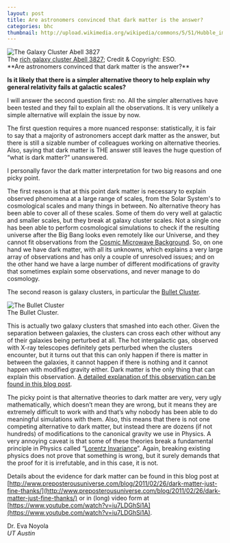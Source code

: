 ```yaml
---
layout: post
title: Are astronomers convinced that dark matter is the answer?
categories: bhc
thumbnail: http://upload.wikimedia.org/wikipedia/commons/5/51/Hubble_image_of_the_galaxy_cluster_Abell_3827.jpg
---
```

<div class="image">
<img src="http://upload.wikimedia.org/wikipedia/commons/5/51/Hubble_image_of_the_galaxy_cluster_Abell_3827.jpg" alt="The Galaxy Cluster Abell 3827"></a>
<div class="caption">The <a href="http://www.eso.org/public/images/eso1514a/">rich galaxy cluster Abell 3827</a>; Credit & Copyright: ESO.</div>
</div>
**Are astronomers convinced that dark matter is the answer?**

**Is it likely that there is a simpler alternative theory to help explain why general relativity fails at galactic scales?**

I will answer the second question first: no. All the simpler alternatives have been tested and they fail to explain all the observations. It is very unlikely a simple alternative will explain the issue by now.

The first question requires a more nuanced response: statistically, it is fair to say that a majority of astronomers accept dark matter as the answer, but there is still a sizable number of colleagues working on alternative theories. Also, saying that dark matter is THE answer still leaves the huge question of “what is dark matter?” unanswered. 

I personally favor the dark matter interpretation for two big reasons and one picky point. 

The first reason is that at this point dark matter is necessary to explain observed phenomena at a large range of scales, from the Solar System's to cosmological scales and many things in between. No alternative theory has been able to cover all of these scales. Some of them do very well at galactic and smaller scales, but they break at galaxy cluster scales. Not a single one has been able to perform cosmological simulations to check if the resulting universe after the Big Bang looks even remotely like our Universe, and they cannot fit observations from the [Cosmic Microwave Background](https://en.wikipedia.org/wiki/Cosmic_microwave_background). So, on one hand we have dark matter, with all its unknowns, which explains a very large array of observations and has only a couple of unresolved issues; and on the other hand we have a large number of different modifications of gravity that sometimes explain some observations, and never manage to do cosmology.

The second reason is galaxy clusters, in particular the [Bullet Cluster](https://en.wikipedia.org/wiki/Bullet_Cluster).

<div class="image">
<img src="http://blogs.discovermagazine.com/cosmicvariance/files/uploads/1e0657odx.jpg" alt="The Bullet Cluster"></a>
<div class="caption">The Bullet Cluster.</div>
</div>

This is actually two galaxy clusters that smashed into each other. Given the separation between galaxies, the clusters can cross each other without any of their galaxies being perturbed at all. The hot intergalactic gas, observed with X-ray telescopes definitely gets perturbed when the clusters encounter, but it turns out that this can only happen if there is matter in between the galaxies, it cannot happen if there is nothing and it cannot happen with modified gravity either. Dark matter is the only thing that can explain this observation. [A detailed explanation of this observation can be found in this blog post](http://www.preposterousuniverse.com/blog/2006/08/21/dark-matter-exists/).

The picky point is that alternative theories to dark matter are very, very ugly mathematically, which doesn’t mean they are wrong, but it means they are extremely difficult to work with and that’s why nobody has been able to do meaningful simulations with them. Also, this means that there is not one competing alternative to dark matter, but instead there are dozens (if not hundreds) of modifications to the canonical gravity we use in Physics. A very annoying caveat is that some of these theories break a fundamental principle in Physics called “[Lorentz Invariance](https://en.wikipedia.org/wiki/Lorentz_covariance)”. Again, breaking existing physics does not prove that something is wrong, but it surely demands that the proof for it is irrefutable, and in this case, it is not.

Details about the evidence for dark matter can be found in this blog post at [http://www.preposterousuniverse.com/blog/2011/02/26/dark-matter-just-fine-thanks/](http://www.preposterousuniverse.com/blog/2011/02/26/dark-matter-just-fine-thanks/) or in (long) video form at [https://www.youtube.com/watch?v=iu7LDGhSi1A](https://www.youtube.com/watch?v=iu7LDGhSi1A).

Dr. Eva Noyola<br>
*UT Austin*
